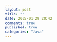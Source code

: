 ```yaml
---
layout: post
title: ""
date: 2015-01-29 20:42
comments: true
published: true
categories: "Java"
---
```

